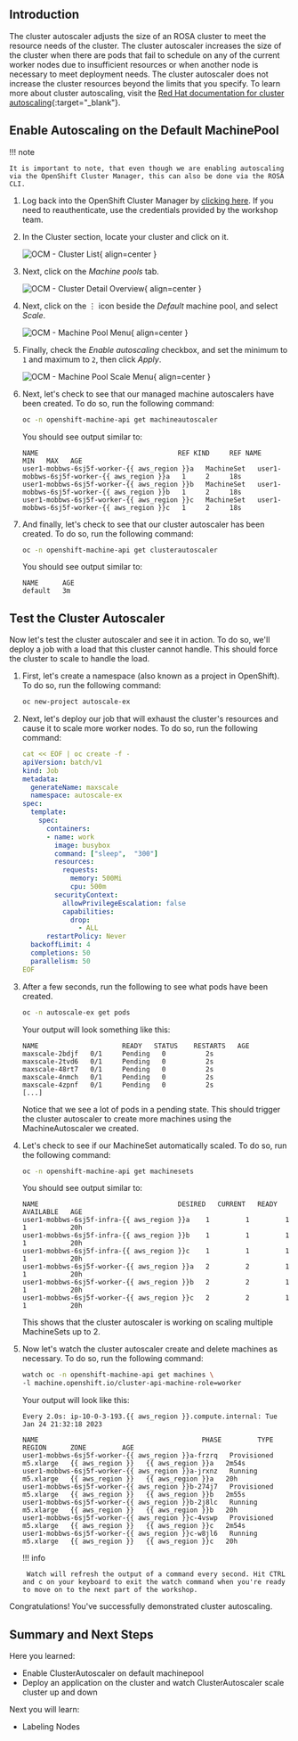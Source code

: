 ## Introduction

The cluster autoscaler adjusts the size of an ROSA cluster to meet the resource needs of the cluster. The cluster autoscaler increases the size of the cluster when there are pods that fail to schedule on any of the current worker nodes due to insufficient resources or when another node is necessary to meet deployment needs. The cluster autoscaler does not increase the cluster resources beyond the limits that you specify. To learn more about cluster autoscaling, visit the [Red Hat documentation for cluster autoscaling](https://docs.openshift.com/rosa/rosa_cluster_admin/rosa_nodes/rosa-nodes-about-autoscaling-nodes.html){:target="_blank"}.

## Enable Autoscaling on the Default MachinePool

!!! note

    It is important to note, that even though we are enabling autoscaling via the OpenShift Cluster Manager, this can also be done via the ROSA CLI. 

1. Log back into the OpenShift Cluster Manager by [clicking here](https://console.redhat.com/openshift). If you need to reauthenticate, use the credentials provided by the workshop team. 

1. In the Cluster section, locate your cluster and click on it. 

    ![OCM - Cluster List](../assets/images/ocm-cluster-list.png){ align=center }

1. Next, click on the *Machine pools* tab. 

    ![OCM - Cluster Detail Overview](../assets/images/ocm-cluster-detail-overview.png){ align=center }

1. Next, click on the ⋮ icon beside the *Default* machine pool, and select *Scale*. 

    ![OCM - Machine Pool Menu](../assets/images/ocm-machine-pool-three-dots.png){ align=center }

1. Finally, check the *Enable autoscaling* checkbox, and set the minimum to `1` and maximum to `2`, then click *Apply*. 

    ![OCM - Machine Pool Scale Menu](../assets/images/ocm-machine-pool-scale-menu.png){ align=center }

1. Next, let's check to see that our managed machine autoscalers have been created. To do so, run the following command:

    ```bash
    oc -n openshift-machine-api get machineautoscaler
    ```

    You should see output similar to:

    ```{.text .no-copy}
    NAME                                   REF KIND     REF NAME                        MIN   MAX   AGE
    user1-mobbws-6sj5f-worker-{{ aws_region }}a   MachineSet   user1-mobbws-6sj5f-worker-{{ aws_region }}a   1     2     18s
    user1-mobbws-6sj5f-worker-{{ aws_region }}b   MachineSet   user1-mobbws-6sj5f-worker-{{ aws_region }}b   1     2     18s
    user1-mobbws-6sj5f-worker-{{ aws_region }}c   MachineSet   user1-mobbws-6sj5f-worker-{{ aws_region }}c   1     2     18s
    ```

1. And finally, let's check to see that our cluster autoscaler has been created. To do so, run the following command:

    ```bash
    oc -n openshift-machine-api get clusterautoscaler
    ```

    You should see output similar to:

    ```{.text .no-copy}
    NAME      AGE
    default   3m
    ```

## Test the Cluster Autoscaler

Now let's test the cluster autoscaler and see it in action. To do so, we'll deploy a job with a load that this cluster cannot handle. This should force the cluster to scale to handle the load.

1. First, let's create a namespace (also known as a project in OpenShift). To do so, run the following command:

    ```bash
    oc new-project autoscale-ex
    ```

1. Next, let's deploy our job that will exhaust the cluster's resources and cause it to scale more worker nodes. To do so, run the following command:

    ```yaml
    cat << EOF | oc create -f -
    apiVersion: batch/v1
    kind: Job
    metadata:
      generateName: maxscale
      namespace: autoscale-ex
    spec:
      template:
        spec:
          containers:
          - name: work
            image: busybox
            command: ["sleep",  "300"]
            resources:
              requests:
                memory: 500Mi
                cpu: 500m
            securityContext:
              allowPrivilegeEscalation: false
              capabilities:
                drop:
                  - ALL
          restartPolicy: Never
      backoffLimit: 4
      completions: 50
      parallelism: 50
    EOF
    ```

1. After a few seconds, run the following to see what pods have been created.

    ```bash
    oc -n autoscale-ex get pods
    ```

    Your output will look something like this:

    ```{.text .no-copy}
    NAME                     READY   STATUS    RESTARTS   AGE
    maxscale-2bdjf   0/1     Pending   0          2s
    maxscale-2tvd6   0/1     Pending   0          2s
    maxscale-48rt7   0/1     Pending   0          2s
    maxscale-4nmch   0/1     Pending   0          2s
    maxscale-4zpnf   0/1     Pending   0          2s
    [...]
    ```

    Notice that we see a lot of pods in a pending state.  This should trigger the cluster autoscaler to create more machines using the MachineAutoscaler we created.


1. Let's check to see if our MachineSet automatically scaled. To do so, run the following command:

    ```bash
    oc -n openshift-machine-api get machinesets
    ```

    You should see output similar to:

    ```{.text .no-copy}
    NAME                                   DESIRED   CURRENT   READY   AVAILABLE   AGE
    user1-mobbws-6sj5f-infra-{{ aws_region }}a    1         1         1       1           20h
    user1-mobbws-6sj5f-infra-{{ aws_region }}b    1         1         1       1           20h
    user1-mobbws-6sj5f-infra-{{ aws_region }}c    1         1         1       1           20h
    user1-mobbws-6sj5f-worker-{{ aws_region }}a   2         2         1       1           20h
    user1-mobbws-6sj5f-worker-{{ aws_region }}b   2         2         1       1           20h
    user1-mobbws-6sj5f-worker-{{ aws_region }}c   2         2         1       1           20h
    ```

    This shows that the cluster autoscaler is working on scaling multiple MachineSets up to 2.

1. Now let's watch the cluster autoscaler create and delete machines as necessary. To do so, run the following command:

    ```bash
    watch oc -n openshift-machine-api get machines \
    -l machine.openshift.io/cluster-api-machine-role=worker
    ```

    Your output will look like this:

    ```{.text .no-copy}
    Every 2.0s: ip-10-0-3-193.{{ aws_region }}.compute.internal: Tue Jan 24 21:32:18 2023

    NAME                                         PHASE         TYPE        REGION      ZONE         AGE
    user1-mobbws-6sj5f-worker-{{ aws_region }}a-frzrq   Provisioned   m5.xlarge   {{ aws_region }}   {{ aws_region }}a   2m54s
    user1-mobbws-6sj5f-worker-{{ aws_region }}a-jrxnz   Running       m5.xlarge   {{ aws_region }}   {{ aws_region }}a   20h
    user1-mobbws-6sj5f-worker-{{ aws_region }}b-274j7   Provisioned   m5.xlarge   {{ aws_region }}   {{ aws_region }}b   2m55s
    user1-mobbws-6sj5f-worker-{{ aws_region }}b-2j8lc   Running       m5.xlarge   {{ aws_region }}   {{ aws_region }}b   20h
    user1-mobbws-6sj5f-worker-{{ aws_region }}c-4vswp   Provisioned   m5.xlarge   {{ aws_region }}   {{ aws_region }}c   2m54s
    user1-mobbws-6sj5f-worker-{{ aws_region }}c-w8jl6   Running       m5.xlarge   {{ aws_region }}   {{ aws_region }}c   20h
    ```

    !!! info

        Watch will refresh the output of a command every second. Hit CTRL and c on your keyboard to exit the watch command when you're ready to move on to the next part of the workshop.


Congratulations! You've successfully demonstrated cluster autoscaling.

## Summary and Next Steps

Here you learned:

* Enable ClusterAutoscaler on default machinepool
* Deploy an application on the cluster and watch ClusterAutoscaler scale cluster up and down

Next you will learn:

* Labeling Nodes
